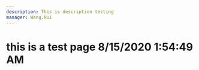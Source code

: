 ```yaml
---
description: This is description testing
manager: Wang.Hui
---
```

# this is a test page 8/15/2020 1:54:49 AM